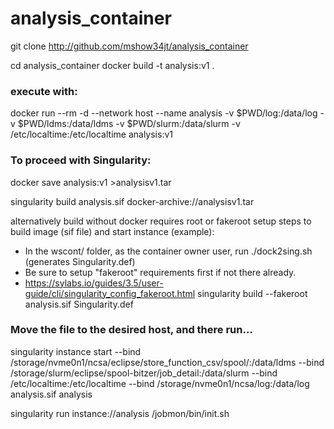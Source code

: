 # analysis_container
git clone http://github.com/mshow34jt/analysis_container

cd analysis_container
docker build -t analysis:v1 .  

### execute with:    
docker run --rm -d --network host --name analysis -v $PWD/log:/data/log  -v $PWD/ldms:/data/ldms    -v $PWD/slurm:/data/slurm  -v /etc/localtime:/etc/localtime   analysis:v1  

### To proceed with Singularity:  
docker save analysis:v1 >analysisv1.tar  

singularity build analysis.sif docker-archive://analysisv1.tar  


alternatively build without docker requires root or fakeroot setup
steps to build image (sif file) and start instance (example):
* In the wscont/ folder, as the container owner user, run ./dock2sing.sh (generates Singularity.def)
* Be sure to setup "fakeroot" requirements first if not there already.
*    https://sylabs.io/guides/3.5/user-guide/cli/singularity_config_fakeroot.html
singularity build --fakeroot analysis.sif Singularity.def  

### Move the file to the desired host, and there run…  

singularity instance start --bind  /storage/nvme0n1/ncsa/eclipse/store_function_csv/spool/:/data/ldms --bind /storage/slurm/eclipse/spool-bitzer/job_detail:/data/slurm --bind /etc/localtime:/etc/localtime --bind /storage/nvme0n1/ncsa/log:/data/log analysis.sif analysis  

singularity run instance://analysis /jobmon/bin/init.sh  

